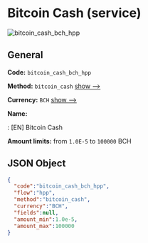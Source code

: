 
# Bitcoin Cash (service) 
![bitcoin_cash_bch_hpp](https://static.openfintech.io/payment_methods/bitcoin_cash_bch_hpp/logo.svg?w=400&c=v0.59.26#w200)  

## General 
 
**Code:** `bitcoin_cash_bch_hpp` 
 
**Method:** `bitcoin_cash` 
 [show -->](/payment-methods/bitcoin_cash/) 
 
**Currency:** `BCH` [show -->](/currencies/BCH/) 
 
**Name:** 
 
:	[EN] Bitcoin Cash 
 
**Amount limits:** from `1.0E-5` to `100000` BCH 

## JSON Object 

```json
{
  "code":"bitcoin_cash_bch_hpp",
  "flow":"hpp",
  "method":"bitcoin_cash",
  "currency":"BCH",
  "fields":null,
  "amount_min":1.0e-5,
  "amount_max":100000
}
```  
